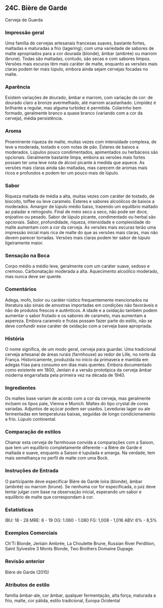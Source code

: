 ## 24C. Bière de Garde
Cerveja de Guarda

### Impressão geral

Uma família de cervejas artesanais francesas suaves, bastante fortes, maltadas e maturadas a frio (lagering); com uma variedade de sabores de malte apropriados para a cor dourada (blonde), âmbar (ambrée) ou marrom (brune). Todas são maltadas, contudo, são secas e com sabores limpos. Versões mais escuras têm mais caráter de malte, enquanto as versões mais claras podem ter mais lúpulo, embora ainda sejam cervejas focadas no malte.

### Aparência

Existem variações de dourado, âmbar e marrom, com variação de cor: de dourado claro a bronze avermelhado, até marrom acastanhado. Limpidez é brilhante a regular, mas alguma turbidez é permitida. Colarinho bem formado, geralmente branco a quase branco (variando com a cor da cerveja), média persistência.

### Aroma

Proeminente riqueza de malte, muitas vezes com intensidade complexa, de leve a moderada, tostado e com notas de pão. Ésteres de baixos a moderados. Lúpulos pouco condimentados, apimentados ou herbáceos são opcionais. Geralmente bastante limpa, embora as versões mais fortes possam ter uma leve nota de álcool picante à medida que aquece. As versões mais claras ainda são maltadas, mas carecem de aromas mais ricos e profundos e podem ter um pouco mais de lúpulo.

### Sabor

Riqueza maltada de média a alta, muitas vezes com caráter de tostado, de biscoito, toffee ou leve caramelo. Ésteres e sabores alcoólicos de baixos a moderados. Amargor de lúpulo médio baixo, trazendo um equilíbrio maltado ao paladar e retrogosto. Final de meio seco a seco, não pode ser doce, enjoativo ou pesado. Sabor de lúpulo picante, condimentado ou herbal são opcionais. Sabor, profundidade, riqueza, intensidade e complexidade do malte aumentam com a cor da cerveja. As versões mais escuras terão uma impressão inicial mais rica de malte do que as versões mais claras, mas não devem parecer torradas. Versões mais claras podem ter sabor de lúpulo ligeiramente maior.

### Sensação na Boca

Corpo médio a médio leve, geralmente com um caráter suave, sedoso e cremoso. Carbonatação moderada a alta. Aquecimento alcoólico moderado, mas nunca deve ser quente.

### Comentários

Adega, mofo, bolor ou caráter rústico frequentemente mencionados na literatura são sinais de amostras importadas em condições não favoráveis e não de produtos frescos e autênticos. A idade e a oxidação também podem aumentar o sabor frutado e os sabores de caramelo, mas aumentam a aspereza. Embora caramelo e frutas possam fazer parte do estilo, não se deve confundir esse caráter de oxidação com a cerveja base apropriada.

### História

O nome significa, de um modo geral, cerveja para guardar. Uma tradicional cerveja artesanal de áreas rurais (farmhouse) ao redor de Lille, no norte da França. Historicamente, produzida no início da primavera e mantida em adegas frias para consumo em dias mais quentes. Embora documentado como existente em 1800, Jenlain é a versão prototípica da cerveja âmbar moderna engarrafada pela primeira vez na década de 1940.

### Ingredientes

Os maltes base variam de acordo com a cor da cerveja, mas geralmente incluem os tipos pale, Vienna e Munich. Maltes do tipo crystal de cores variadas. Adjuntos de açúcar podem ser usados. Leveduras lager ou ale fermentadas em temperaturas baixas, seguidas de longo condicionamento a frio. Lúpulo continental.

### Comparação de estilos

Chamar esta cerveja de farmhouse convida a comparações com a Saison, que tem um equilíbrio completamente diferente – a Bière de Garde é maltada e suave, enquanto a Saison é lupulada e amarga. Na verdade, tem mais semelhança no perfil de malte com uma Bock.

### Instruções de Entrada

O participante deve especificar Bière de Garde loira (blonde), âmbar (ambrée) ou marrom (brune). Se nenhuma cor for especificada, o juiz deve tentar julgar com base na observação inicial, esperando um sabor e equilíbrio de malte que correspondam à cor.

### Estatísticas

IBU: 18 - 28
MRE: 6 - 19
OG: 1.060 - 1.080
FG: 1,008 - 1,016
ABV: 6% - 8,5%

### Exemplos Comerciais

Ch’Ti Blonde, Jenlain Ambrée, La Choulette Brune, Russian River Perdition, Saint Sylvestre 3 Monts Blonde, Two Brothers Domaine Dupage.

### Revisão anterior

Bière de Garde (2015)

### Atributos de estilo

família âmbar-ale, cor âmbar, qualquer fermentação, alta força, maturada a frio, malte, cor pálida, estilo tradicional, Europa Ocidental

